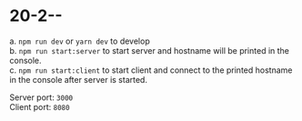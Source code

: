 # 20-2--

a. `npm run dev` or `yarn dev` to develop  
b. `npm run start:server` to start server and hostname will be printed in the console.  
c. `npm run start:client` to start client and connect to the printed hostname in the console after server is started.  

Server port: `3000`  
Client port: `8080`
